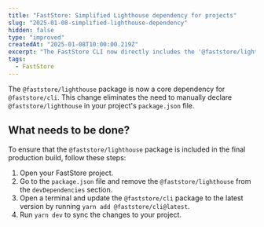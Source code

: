 ```yaml
---
title: "FastStore: Simplified Lighthouse dependency for projects"
slug: "2025-01-08-simplified-lighthouse-dependency"
hidden: false
type: "improved"
createdAt: "2025-01-08T10:00:00.219Z"
excerpt: "The FastStore CLI now directly includes the '@faststore/lighthouse' package, simplifying project setup"
tags:
  - FastStore
---
```


The `@faststore/lighthouse` package is now a core dependency for `@faststore/cli`. This change eliminates the need to manually declare `@faststore/lighthouse` in your project's `package.json` file.

## What needs to be done?

To ensure that the `@faststore/lighthouse` package is included in the final production build, follow these steps:

1. Open your FastStore project.
2. Go to the `package.json` file and remove the `@faststore/lighthouse` from the `devDependencies` section.
3. Open a terminal and update the `@faststore/cli` package to the latest version by running `yarn add @faststore/cli@latest`.
4. Run `yarn dev` to sync the changes to your project.
